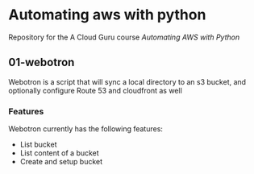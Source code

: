 # Automating aws with python
Repository for the A Cloud Guru course *Automating AWS with Python*

## 01-webotron

Webotron is a script that will sync a local directory to an s3 bucket, and optionally configure Route 53 and cloudfront as well


### Features

Webotron currently has the following features:

- List bucket
- List content of a bucket
- Create and setup bucket
